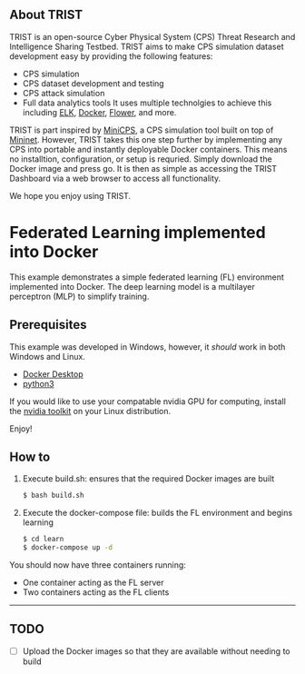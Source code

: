 ## About TRIST
TRIST is an open-source Cyber Physical System (CPS) Threat Research and Intelligence Sharing Testbed.
TRIST aims to make CPS simulation dataset development easy by providing the following features:
- CPS simulation
- CPS dataset development and testing
- CPS attack simulation
- Full data analytics tools
It uses multiple technolgies to achieve this including [ELK](https://www.elastic.co/), [Docker](https://www.docker.com/), [Flower](https://flower.dev/), and more.

TRIST is part inspired by [MiniCPS](https://minicps.readthedocs.io/), a CPS simulation tool built on top of [Mininet](http://mininet.org/). However, TRIST takes this one step further by implementing any CPS into portable and instantly deployable Docker containers. This means no installtion, configuration, or setup is requried. Simply download the Docker image and press go. It is then as simple as accessing the TRIST Dashboard via a web browser to access all functionality.

We hope you enjoy using TRIST. 

# Federated Learning implemented into Docker

This example demonstrates a simple federated learning (FL) environment implemented into Docker. The deep learning model is a multilayer perceptron (MLP) to simplify training.

## Prerequisites

This example was developed in Windows, however, it _should_ work in both Windows and Linux.

- [Docker Desktop](https://www.docker.com/products/docker-desktop/)
- [python3](https://www.python.org/downloads/)

If you would like to use your compatable nvidia GPU for computing, install the [nvidia toolkit](https://developer.nvidia.com/cuda-downloads) on your Linux distribution.

Enjoy!

## How to

1. Execute build.sh: ensures that the required Docker images are built

   ```bash
   $ bash build.sh
   ```

2. Execute the docker-compose file: builds the FL environment and begins learning

   ```bash
   $ cd learn
   $ docker-compose up -d
   ```

You should now have three containers running:

- One container acting as the FL server
- Two containers acting as the FL clients

---

## TODO

- [ ] Upload the Docker images so that they are available without needing to build
